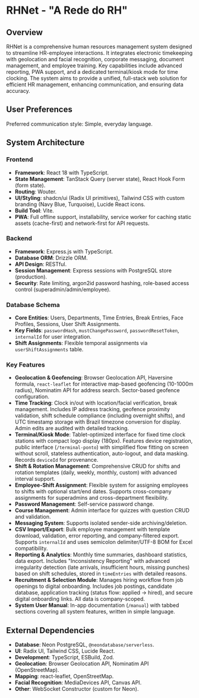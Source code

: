 # RHNet - "A Rede do RH"

## Overview

RHNet is a comprehensive human resources management system designed to streamline HR-employee interactions. It integrates electronic timekeeping with geolocation and facial recognition, corporate messaging, document management, and employee training. Key capabilities include advanced reporting, PWA support, and a dedicated terminal/kiosk mode for time clocking. The system aims to provide a unified, full-stack web solution for efficient HR management, enhancing communication, and ensuring data accuracy.

## User Preferences

Preferred communication style: Simple, everyday language.

## System Architecture

### Frontend
- **Framework**: React 18 with TypeScript.
- **State Management**: TanStack Query (server state), React Hook Form (form state).
- **Routing**: Wouter.
- **UI/Styling**: shadcn/ui (Radix UI primitives), Tailwind CSS with custom branding (Navy Blue, Turquoise), Lucide React icons.
- **Build Tool**: Vite.
- **PWA**: Full offline support, installability, service worker for caching static assets (cache-first) and network-first for API requests.

### Backend
- **Framework**: Express.js with TypeScript.
- **Database ORM**: Drizzle ORM.
- **API Design**: RESTful.
- **Session Management**: Express sessions with PostgreSQL store (production).
- **Security**: Rate limiting, argon2id password hashing, role-based access control (superadmin/admin/employee).

### Database Schema
- **Core Entities**: Users, Departments, Time Entries, Break Entries, Face Profiles, Sessions, User Shift Assignments.
- **Key Fields**: `passwordHash`, `mustChangePassword`, `passwordResetToken`, `internalId` for user integration.
- **Shift Assignments**: Flexible temporal assignments via `userShiftAssignments` table.

### Key Features
- **Geolocation & Geofencing**: Browser Geolocation API, Haversine formula, `react-leaflet` for interactive map-based geofencing (10-1000m radius), Nominatim API for address search. Sector-based geofence configuration.
- **Time Tracking**: Clock in/out with location/facial verification, break management. Includes IP address tracking, geofence proximity validation, shift schedule compliance (including overnight shifts), and UTC timestamp storage with Brazil timezone conversion for display. Admin edits are audited with detailed tracking.
- **Terminal/Kiosk Mode**: Tablet-optimized interface for fixed time clock stations with compact logo display (180px). Features device registration, public interface (`/terminal-ponto`) with simplified flow fitting on screen without scroll, stateless authentication, auto-logout, and data masking. Records `deviceId` for provenance.
- **Shift & Rotation Management**: Comprehensive CRUD for shifts and rotation templates (daily, weekly, monthly, custom) with advanced interval support.
- **Employee-Shift Assignment**: Flexible system for assigning employees to shifts with optional start/end dates. Supports cross-company assignments for superadmins and cross-department flexibility.
- **Password Management**: Self-service password change.
- **Course Management**: Admin interface for quizzes with question CRUD and validation.
- **Messaging System**: Supports isolated sender-side archiving/deletion.
- **CSV Import/Export**: Bulk employee management with template download, validation, error reporting, and company-filtered export. Supports `internalId` and uses semicolon delimiter/UTF-8 BOM for Excel compatibility.
- **Reporting & Analytics**: Monthly time summaries, dashboard statistics, data export. Includes "Inconsistency Reporting" with advanced irregularity detection (late arrivals, insufficient hours, missing punches) based on shift schedules, stored in `timeEntries` with detailed reasons.
- **Recruitment & Selection Module**: Manages hiring workflow from job openings to digital onboarding. Includes job postings, candidate database, application tracking (status flow: applied → hired), and secure digital onboarding links. All data is company-scoped.
- **System User Manual**: In-app documentation (`/manual`) with tabbed sections covering all system features, written in simple language.

## External Dependencies

- **Database**: Neon PostgreSQL, `@neondatabase/serverless`.
- **UI**: Radix UI, Tailwind CSS, Lucide React.
- **Development**: TypeScript, ESBuild, Zod.
- **Geolocation**: Browser Geolocation API, Nominatim API (OpenStreetMap).
- **Mapping**: react-leaflet, OpenStreetMap.
- **Facial Recognition**: MediaDevices API, Canvas API.
- **Other**: WebSocket Constructor (custom for Neon).